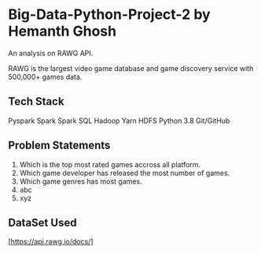 # Big-Data-Python-Project-2 by Hemanth Ghosh

An analysis on RAWG API.

RAWG is the largest video game database and game discovery service with 500,000+ games data.



## Tech Stack

Pyspark
Spark
Spark SQL
Hadoop
Yarn
HDFS
Python 3.8
Git/GitHub
  
## Problem Statements
  1. Which is the top most rated games accross all platform.
  2. Which game developer has released the most number of games.
  3. Which game genres has most games.
  4. abc
  5. xyz

## DataSet Used

[https://api.rawg.io/docs/]
